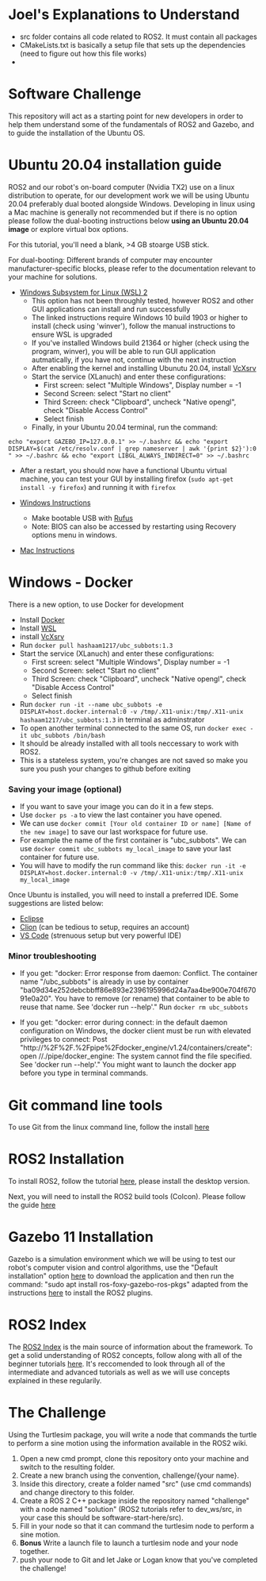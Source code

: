 # Joel's Explanations to Understand
- src folder contains all code related to ROS2. It must contain all packages
- CMakeLists.txt is basically a setup file that sets up the dependencies (need to figure out how this file works)
- 

# Software Challenge

This repository will act as a starting point for new developers in order to help them understand some of the fundamentals of ROS2 and Gazebo, and to guide the installation of the Ubuntu OS.

# Ubuntu 20.04 installation guide

ROS2 and our robot's on-board computer (Nvidia TX2) use on a linux distribution to operate, for our development work we will be using Ubuntu 20.04 preferably dual booted alongside Windows. Developing in linux using a Mac machine is generally not recommended but if there is no option please follow the dual-booting instructions below **using an Ubuntu 20.04 image** or explore virtual box options. 

For this tutorial, you'll need a blank, >4 GB stoarge USB stick. 

For dual-booting: 
Different brands of computer may encounter manufacturer-specific blocks, please refer to the documentation relevant to your machine for solutions. 
* [Windows Subsystem for Linux (WSL) 2](https://docs.microsoft.com/en-us/windows/wsl/install-win10)
  * This option has not been throughly tested, however ROS2 and other GUI applications can install and run successfully
  * The linked instructions require Windows 10 build 1903 or higher to install (check using 'winver'), follow the manual instructions to ensure WSL is upgraded
  * If you've installed Windows build 21364 or higher (check using the program, winver), you will be able to run GUI application autmatically, if you have not, continue with the next instruction
  * After enabling the kernel and installing Ubunutu 20.04, install [VcXsrv](https://sourceforge.net/projects/vcxsrv/)
  * Start the service (XLanuch) and enter these configurations:
     * First screen: select "Multiple Windows", Display number = -1
     * Second Screen: select "Start no client"
     * Third Screen: check "Clipboard", uncheck "Native opengl", check "Disable Access Control" 
     * Select finish
  * Finally, in your Ubuntu 20.04 terminal, run the command:

`echo "export GAZEBO_IP=127.0.0.1" >> ~/.bashrc && echo "export DISPLAY=$(cat /etc/resolv.conf | grep nameserver | awk '{print $2}'):0 " >> ~/.bashrc && echo "export LIBGL_ALWAYS_INDIRECT=0" >> ~/.bashrc`

  * After a restart, you should now have a functional Ubuntu virtual machine, you can test your GUI by installing firefox (`sudo apt-get install -y firefox`) and running it with `firefox`

* [Windows Instructions](https://www.tecmint.com/install-ubuntu-alongside-with-windows-dual-boot/)
  * Make bootable USB with [Rufus](https://rufus.ie/)
  * Note: BIOS can also be accessed by restarting using Recovery options menu in windows.
* [Mac Instructions](https://www.maketecheasier.com/install-dual-boot-ubuntu-mac/)
  
# Windows - Docker
There is a new option, to use Docker for development
* Install [Docker](https://www.docker.com/get-started/)
* Install [WSL](https://learn.microsoft.com/en-us/windows/wsl/install)
* install [VcXsrv](https://sourceforge.net/projects/vcxsrv/)
* Run `docker pull hashaam1217/ubc_subbots:1.3`
* Start the service (XLanuch) and enter these configurations:
     * First screen: select "Multiple Windows", Display number = -1
     * Second Screen: select "Start no client"
     * Third Screen: check "Clipboard", uncheck "Native opengl", check "Disable Access Control" 
     * Select finish
* Run `docker run -it --name ubc_subbots -e DISPLAY=host.docker.internal:0 -v /tmp/.X11-unix:/tmp/.X11-unix hashaam1217/ubc_subbots:1.3` in terminal as adminstrator
* To open another terminal connected to the same OS, run `docker exec -it ubc_subbots /bin/bash`
* It should be already installed with all tools neccessary to work with ROS2.
* This is a stateless system, you're changes are not saved so make you sure you push your changes to github before exiting

### Saving your image (optional)
* If you want to save your image you can do it in a few steps.
* Use `docker ps -a` to view the last container you have opened.
* We can use `docker commit [Your old container ID or name] [Name of the new image]` to save our last workspace for future use.
* For example the name of the first container is "ubc_subbots". We can use `docker commit ubc_subbots my_local_image` to save your last container for future use.
* You will have to modify the run command like this: `docker run -it -e DISPLAY=host.docker.internal:0 -v /tmp/.X11-unix:/tmp/.X11-unix my_local_image`

Once Ubuntu is installed, you will need to install a preferred IDE. Some suggestions are listed below: 

* [Eclipse](https://www.eclipse.org/ide/)
* [Clion](https://www.jetbrains.com/clion/) (can be tedious to setup, requires an account) 
* [VS Code](https://code.visualstudio.com/) (strenuous setup but very powerful IDE) 

### Minor troubleshooting
* If you get: "docker: Error response from daemon: Conflict. The container name "/ubc_subbots" is already in use by container "ba09d34e252debcbbff86e893e2396195996d24a7aa4be900e704f67091e0a20". You have to remove (or rename) that container to be able to reuse that name.
See 'docker run --help'."
Run `docker rm ubc_subbots`

* If you get: "docker: error during connect: in the default daemon configuration on Windows, the docker client must be run with elevated privileges to connect: Post "http://%2F%2F.%2Fpipe%2Fdocker_engine/v1.24/containers/create": open //./pipe/docker_engine: The system cannot find the file specified.
See 'docker run --help'."
You might want to launch the docker app before you type in terminal commands.

# Git command line tools 

To use Git from the linux command line, follow the install [here](https://linuxize.com/post/how-to-install-git-on-ubuntu-20-04/)

# ROS2 Installation

To install ROS2, follow the tutorial [here](https://docs.ros.org/en/foxy/Installation.html), please install the desktop version. 

Next, you will need to install the ROS2 build tools (Colcon). Please follow the guide [here](https://docs.ros.org/en/foxy/Tutorials/Beginner-Client-Libraries/Colcon-Tutorial.html?highlight=colcon#install-colcon)

# Gazebo 11 Installation 

Gazebo is a simulation environment which we will be using to test our robot's computer vision and control algorithms, use the "Default installation" option [here](http://gazebosim.org/tutorials?tut=install_ubuntu&cat=install) to download the application and then run the command: "sudo apt install ros-foxy-gazebo-ros-pkgs"  adapted from the instructions [here](http://gazebosim.org/tutorials?tut=ros2_installing&cat=connect_ros#Installgazebo_ros_pkgs) to install the ROS2 plugins. 

# ROS2 Index

The [ROS2 Index](https://docs.ros.org/en/foxy/index.html) is the main source of information about the framework. To get a solid understanding of ROS2 concepts, follow along with all of the beginner tutorials [here](https://docs.ros.org/en/foxy/Tutorials.html). It's reccomended to look through all of the intermediate and advanced tutorials as well as we will use concepts explained in these regularily.

# The Challenge 

Using the Turtlesim package, you will write a node that commands the turtle to perform a sine motion using the information available in the ROS2 wiki. 
1. Open a new cmd prompt, clone this repository onto your machine and switch to the resulting folder.
2. Create a new branch using the convention, challenge/{your name}.
3. Inside this directory, create a folder named "src" (use cmd commands) and change directory to this folder.
4. Create a ROS 2 C++ package inside the repository named "challenge" with a node named "solution" (ROS2 tutorials refer to dev_ws/src, in your case this should be software-start-here/src).
5. Fill in your node so that it can command the turtlesim node to perform a sine motion. 
6. **Bonus** Write a launch file to launch a turtlesim node and your node together. 
7. push your node to Git and let Jake or Logan know that you've completed the challenge!

